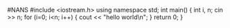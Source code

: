 #NANS
#include <iostream.h>
using namespace std;
int main()
{
int i, n;
cin >> n;
for (i=0; i<n; i++)
{
cout << "hello world\n";
}
return 0;
}
	
